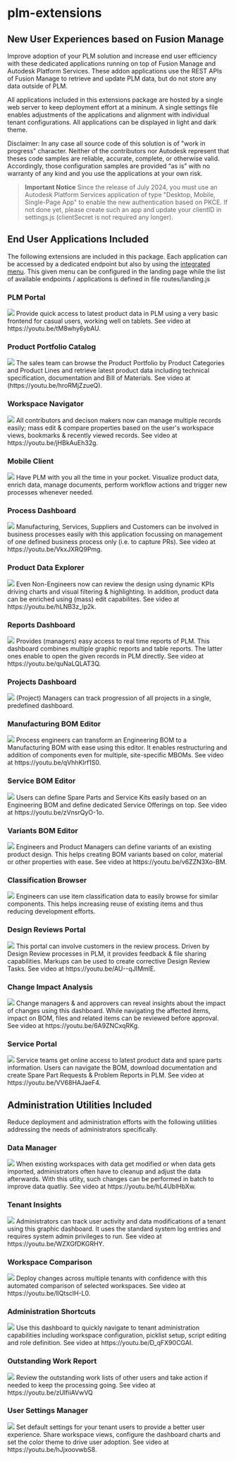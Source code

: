 # plm-extensions
## New User Experiences based on Fusion Manage
Improve adoption of your PLM solution and increase end user efficiency with these dedicated applications running on top of Fusion Manage and Autodesk Platform Services. These addon applications use the REST APIs of Fusion Manage to retrieve and update PLM data, but do not store any data outside of PLM. 

All applications included in this extensions package are hosted by a single web server to keep deployment effort at a mininum. A single settings file enables adjustments of the applications and alignment with individual tenant configurations. All applications can be displayed in light and dark theme. 

Disclaimer: In any case all source code of this solution is of "work in progress" character. Neither of the contributors nor Autodesk represent that theses code samples are reliable, accurate, complete, or otherwise valid. Accordingly, those configuration samples are provided “as is” with no warranty of any kind and you use the applications at your own risk. 

> **Important Notice**
> Since the release of July 2024, you must use an Autodesk Platform Services application of type "Desktop, Mobile, Single-Page App" to enable the new authentication based on PKCE. If not done yet, please create such an app and update your clientID in settings.js (clientSecret is not required any longer).


## End User Applications Included
The following extensions are included in this package. Each application can be accessed by a dedicated endpoint but also by using the [integrated menu](https://youtu.be/ImnXV0HF3PA). This given menu can be configured in the landing page while the list of available endpoints / applications is defined in file routes/landing.js

### PLM Portal
<img src="public/images/app-portal.jpg">
Provide quick access to latest product data in PLM using a very basic frontend for casual users, working well on tablets. See video at https://youtu.be/tM8why6ybAU.

### Product Portfolio Catalog
<img src="public/images/app-product-catalog.png">
The sales team can browse the Product Portfolio by Product Categories and Product Lines and retrieve latest product data including technical specification, documentation and Bill of Materials. See video at (https://youtu.be/hroRMjZzueQ).

### Workspace Navigator
<img src="public/images/app-workspace-navigator.png">
All contributors and decison makers now can manage multiple records easily; mass edit & compare properties based on the user's workspace views, bookmarks & recently viewed records. See video at https://youtu.be/jHBkAuEh32g.

### Mobile Client
<img src="public/images/app-mobile-client.png">
Have PLM with you all the time in your pocket. Visualize product data, enrich data, manage documents, perform workflow actions and trigger new processes whenever needed.

### Process Dashboard
<img src="public/images/app-process-dashboard.png">
Manufacturing, Services, Suppliers and Customers can be involved in business processes easily with this application focussing on management of one defined business process only (i.e. to capture PRs). See video at https://youtu.be/VkxJXRQ9Pmg.

### Product Data Explorer
<img src="public/images/app-product-data-explorer.png">
Even Non-Engineers now can review the design using dynamic KPIs driving charts and visual filtering & highlighting. In addition, product data can be enriched using (mass) edit capabilites. See video at https://youtu.be/hLNB3z_lp2k.

### Reports Dashboard
<img src="public/images/app-reports-dashboard.png">
Provides (managers) easy access to real time reports of PLM. This dashboard combines multiple graphic reports and table reports. The latter ones enable to open the given records in PLM directly. See video at https://youtu.be/quNaLQLAT3Q.

### Projects Dashboard
<img src="public/images/app-projects-dashboard.png">
(Project) Managers can track progression of all projects in a single, predefined dashboard.

### Manufacturing BOM Editor
<img src="public/images/app-mbom-editor.png">
Process engineers can transform an Engineering BOM to a Manufacturing BOM with ease using this editor. It enables restructuring and addition of components even for multiple, site-specific MBOMs. See video at https://youtu.be/qVhhKlrf1S0.

### Service BOM Editor
<img src="public/images/app-sbom-editor.png">
Users can define Spare Parts and Service Kits easily based on an Engineering BOM and define dedicated Service Offerings on top. See video at https://youtu.be/zVnsrQyO-1o.

### Variants BOM Editor
<img src="public/images/app-variant-manager.png">
Engineers and Product Managers can define variants of an existing product design. This helps creating BOM variants based on color, material or other properties with ease. See video at https://youtu.be/v6ZZN3Xo-BM.

### Classification Browser
<img src="public/images/app-class-browser.png">
Engineers can use item classification data to easily browse for similar components. This helps increasing reuse of existing items and thus reducing development efforts.

### Design Reviews Portal
<img src="public/images/app-design-review.png">
This portal can involve customers in the review process. Driven by Design Review processes in PLM, it provides feedback & file sharing capabilities. Markups can be used to create corrective Design Review Tasks. See video at https://youtu.be/AU--qJIMmlE.

### Change Impact Analysis
<img src="public/images/app-impact-analysis.png">
Change managers & and approvers can reveal insights about the impact of changes using this dashboard. While navigating the affected items, impact on BOM, files and related items can be reviewed before approval. See video at https://youtu.be/6A9ZNCxqRKg.

### Service Portal
<img src="public/images/app-services-portal.png">
Service teams get online access to latest product data and spare parts information. Users can navigate the BOM, download documentation and create Spare Part Requests & Problem Reports in PLM. See video at https://youtu.be/VV68HAJaeF4.

## Administration Utilities Included
Reduce deployment and administration efforts with the following utilities addressing the needs of administrators specifically.

### Data Manager
<img src="public/images/admin-data.png">
When existing workspaces with data get modified or when data gets imported, administrators often have to cleanup and adjust the data afterwards. With this utlity, such changes can be performed in batch to improve data quatliy. See video at https://youtu.be/hL4UblHbXw.

### Tenant Insights
<img src="public/images/admin-insights.png">
Administrators can track user activity and data modifications of a tenant using this graphic dashboard. It uses the standard system log entries and requires system admin privileges to run. See video at https://youtu.be/WZXGfDKGRHY.

### Workspace Comparison
<img src="public/images/admin-workspace-comparison.png">
Deploy changes across multiple tenants with confidence with this automated comparison of selected workspaces. See video at https://youtu.be/llQtsclH-L0.

### Administration Shortcuts
<img src="public/images/admin-shortcuts.png">
Use this dashboard to quickly navigate to tenant administration capabilities including workspace configuration, picklist setup, script editing and role definition. See video at https://youtu.be/D_qFX90CGAI.

### Outstanding Work Report
<img src="public/images/admin-outstanding-work.png">
Review the outstanding work lists of other users and take action if needed to keep the processing going. See video at https://youtu.be/zUIfiiAVwVQ

### User Settings Manager
<img src="public/images/admin-users.png">
Set default settings for your tenant users to provide a better user experience. Share workspace views, configure the dashboard charts and set the color theme to drive user adoption. See video at https://youtu.be/hJjxoovwbS8.